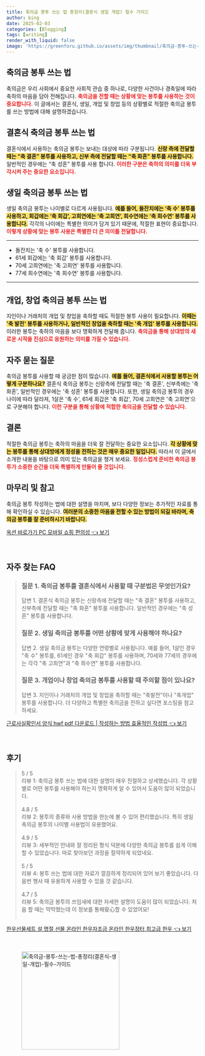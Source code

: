 ```yaml
---
title: 축의금 봉투 쓰는 법 총정리(결혼식 생일 개업) 필수 가이드
author: bing
date: 2025-02-03
categories: [Blogging]
tags: [writing]
render_with_liquid: false
image: 'https://greenforu.github.io/assets/img/thumbnail/축의금-봉투-쓰는-법-총정리(결혼식-생일-개업)-필수-가이드.webp'
---
```



<h2 id='축의금_봉투_쓰기'>축의금 봉투 쓰는 법</h2>

<p>축의금은 우리 사회에서 중요한 사회적 관습 중 하나로, 다양한 사건이나 경축일에 따라 축하의 마음을 담아 전해집니다. <b><span style="color: #ee2323;">축의금을 전할 때는 상황에 맞는 봉투를 사용하는 것이 중요합니다.</span></b> 이 글에서는 결혼식, 생일, 개업 및 창업 등의 상황별로 적절한 축의금 봉투를 쓰는 방법에 대해 설명하겠습니다.</p>

<h2 id='결혼식_축의금_봉투'>결혼식 축의금 봉투 쓰는 법</h2>

<p>결혼식에서 사용하는 축의금 봉투는 보내는 대상에 따라 구분됩니다. <b><span style="background-color: #ffe066;">신랑 측에 전달할 때는 “축 결혼” 봉투를 사용하고, 신부 측에 전달할 때는 “축 화혼” 봉투를 사용합니다.</span></b> 일반적인 경우에는 “축 성혼” 봉투를 사용 합니다. <b><span style="color: #ee2323;">이러한 구분은 축하의 의미를 더욱 부각시켜 주는 중요한 요소입니다.</span></b></p>

<h2 id='생일_축의금_봉투'>생일 축의금 봉투 쓰는 법</h2>

<p>생일 축의금 봉투는 나이별로 다르게 사용됩니다. <b><span style="background-color: #ffe066;">예를 들어, 돌잔치에는 ‘축 수’ 봉투를 사용하고, 회갑에는 ‘축 회갑’, 고희연에는 ‘축 고희연’, 희수연에는 ‘축 희수연’ 봉투를 사용합니다.</span></b> 각각의 나이에는 특별한 의미가 담겨 있기 때문에, 적절한 표현이 중요합니다. <b><span style="color: #ee2323;">이렇게 상황에 맞는 봉투 사용은 특별한 더 큰 의미를 전달합니다.</span></b></p>

<hr />

<ul>
    <li>돌잔치는 '축 수' 봉투를 사용합니다.</li>
    <li>61세 회갑에는 '축 회갑' 봉투를 사용합니다.</li>
    <li>70세 고희연에는 '축 고희연' 봉투를 사용합니다.</li>
    <li>77세 희수연에는 '축 희수연' 봉투를 사용합니다.</li>
</ul>

<hr />

<h2 id='개업_창업_축의금_봉투'>개업, 창업 축의금 봉투 쓰는 법</h2>

<p>지인이나 거래처의 개업 및 창업을 축하할 때도 적절한 봉투 사용이 필요합니다. <b><span style="background-color: #ffe066;">이때는 '축 발전' 봉투를 사용하거나, 일반적인 창업을 축하할 때는 '축 개업' 봉투를 사용합니다.</span></b> 이러한 봉투는 축하의 마음을 보다 명확하게 전달해 줍니다. <b><span style="color: #ee2323;">축의금을 통해 상대방의 새로운 시작을 진심으로 응원하는 의미를 가질 수 있습니다.</span></b></p>

<h2 id='자주_묻는_질문'>자주 묻는 질문</h2>

<p>축의금 봉투를 사용할 때 궁금한 점이 많습니다. <b><span style="background-color: #ffe066;">예를 들어, 결혼식에서 사용할 봉투는 어떻게 구분하나요?</span></b> 결혼식 축의금 봉투는 신랑측에 전달할 때는 '축 결혼', 신부측에는 '축 화혼', 일반적인 경우에는 '축 성혼' 봉투를 사용합니다. 또한, 생일 축의금 봉투의 경우 나이에 따라 달라져, 1살은 '축 수', 61세 회갑은 '축 회갑', 70세 고희연은 '축 고희연'으로 구분해야 합니다. <b><span style="color: #ee2323;">이런 구분을 통해 상황에 적합한 축의금을 전달할 수 있습니다.</span></b></p>

<h2 id='결론'>결론</h2>

<p>적절한 축의금 봉투는 축하의 마음을 더욱 잘 전달하는 중요한 요소입니다. <b><span style="background-color: #ffe066;">각 상황에 맞는 봉투를 통해 상대방에게 정성을 전하는 것은 매우 중요한 일입니다.</span></b> 따라서 이 글에서 소개한 내용을 바탕으로 의미 있는 축의금을 챙겨 보세요. <b><span style="color: #ee2323;">정성스럽게 준비한 축의금 봉투가 소중한 순간을 더욱 특별하게 만들어 줄 것입니다.</span></b></p>

<h2 id='마무리_및_참고'>마무리 및 참고</h2>

<p>축의금 봉투 작성하는 법에 대한 설명을 마치며, 보다 다양한 정보는 추가적인 자료를 통해 확인하실 수 있습니다. <b><span style="background-color: #ffe066;">여러분의 소중한 마음을 전할 수 있는 방법이 되길 바라며, 축의금 봉투를 잘 준비하시기 바랍니다.</span></b></p>


<p><a class="click-button" title="옥션 바로가기 PC 모바일 쇼핑 편의성" href="https://greenforu.github.io/posts/%EC%98%A5%EC%85%98-%EB%B0%94%EB%A1%9C%EA%B0%80%EA%B8%B0-PC-%EB%AA%A8%EB%B0%94%EC%9D%BC-%EC%87%BC%ED%95%91-%ED%8E%B8%EC%9D%98%EC%84%B1/" rel="dofollow">옥션 바로가기 PC 모바일 쇼핑 편의성 👈 보기</a></p><br>
<h2 id='자주_찾는_FAQ'>자주 찾는 FAQ</h2>
<div itemscope="" itemtype="https://schema.org/FAQPage"> 
<blockquote> 
<div itemscope="" itemprop="mainEntity" itemtype="https://schema.org/Question"> 
<h3 itemprop="name">질문 1. 축의금 봉투를 결혼식에서 사용할 때 구분법은 무엇인가요?</h3> 
<div itemscope="" itemprop="acceptedAnswer" itemtype="https://schema.org/Answer"> 
<span itemprop="text"> 
<p>답변 1. 결혼식 축의금 봉투는 신랑측에 전달할 때는 "축 결혼" 봉투를 사용하고, 신부측에 전달할 때는 "축 화혼" 봉투를 사용합니다. 일반적인 경우에는 "축 성혼" 봉투를 사용합니다.</p> 
</span> 
</div> 
</div> 
<div itemscope="" itemprop="mainEntity" itemtype="https://schema.org/Question"> 
<h3 itemprop="name">질문 2. 생일 축의금 봉투를 어떤 상황에 맞게 사용해야 하나요?</h3> 
<div itemscope="" itemprop="acceptedAnswer" itemtype="https://schema.org/Answer"> 
<span itemprop="text"> 
<p>답변 2. 생일 축의금 봉투는 다양한 연령별로 사용됩니다. 예를 들어, 1살인 경우 "축 수" 봉투를, 61세인 경우 "축 회갑" 봉투를 사용하며, 70세와 77세의 경우에는 각각 "축 고희연"과 "축 희수연" 봉투를 사용합니다.</p> 
</span> 
</div> 
</div> 
<div itemscope="" itemprop="mainEntity" itemtype="https://schema.org/Question"> 
<h3 itemprop="name">질문 3. 개업이나 창업 축의금 봉투를 사용할 때 주의할 점이 있나요?</h3> 
<div itemscope="" itemprop="acceptedAnswer" itemtype="https://schema.org/Answer"> 
<span itemprop="text"> 
<p>답변 3. 지인이나 거래처의 개업 및 창업을 축하할 때는 "축발전"이나 "축개업" 봉투를 사용합니다. 더 다양하고 특별한 축의금을 전하고 싶다면 포스팅을 참고하세요.</p> 
</span> 
</div> 
</div> 
</blockquote> 
</div>
<p><a class="click-button" title="근로사실확인서 양식 hwf pdf 다운로드 | 작성하는 방법 효율적인 작성법" href="https://greenforu.github.io/posts/%EA%B7%BC%EB%A1%9C%EC%82%AC%EC%8B%A4%ED%99%95%EC%9D%B8%EC%84%9C-%EC%96%91%EC%8B%9D-hwf-pdf-%EB%8B%A4%EC%9A%B4%EB%A1%9C%EB%93%9C-%EC%9E%91%EC%84%B1%ED%95%98%EB%8A%94-%EB%B0%A9%EB%B2%95-%ED%9A%A8%EC%9C%A8%EC%A0%81%EC%9D%B8-%EC%9E%91%EC%84%B1%EB%B2%95/" rel="dofollow">근로사실확인서 양식 hwf pdf 다운로드 | 작성하는 방법 효율적인 작성법 👈 보기</a></p><br>
<h2 id='후기'>후기</h2>
<div itemscope itemtype="https://schema.org/Product">
  <blockquote>
  <div itemprop="review" itemscope itemtype="https://schema.org/Review">
      <div itemprop="reviewRating" itemscope itemtype="https://schema.org/Rating"> <span itemprop="ratingValue">5</span> / <span itemprop="bestRating">5</span> </div>
      <span itemprop="reviewBody">리뷰 1: 축의금 봉투 쓰는 법에 대한 설명이 매우 친절하고 상세했습니다. 각 상황별로 어떤 봉투를 사용해야 하는지 명확하게 알 수 있어서 도움이 많이 되었습니다.</span>
  </div>
  <br>
  <div itemprop="review" itemscope itemtype="https://schema.org/Review">
      <div itemprop="reviewRating" itemscope itemtype="https://schema.org/Rating"> <span itemprop="ratingValue">4.8</span> / <span itemprop="bestRating">5</span> </div>
      <span itemprop="reviewBody">리뷰 2: 봉투의 종류와 사용 방법을 한눈에 볼 수 있어 편리했습니다. 특히 생일 축의금 봉투의 나이별 사용법이 유용했어요.</span>
  </div>
  <br>
  <div itemprop="review" itemscope itemtype="https://schema.org/Review">
      <div itemprop="reviewRating" itemscope itemtype="https://schema.org/Rating"> <span itemprop="ratingValue">4.9</span> / <span itemprop="bestRating">5</span> </div>
      <span itemprop="reviewBody">리뷰 3: 세부적인 안내와 잘 정리된 형식 덕분에 다양한 축의금 봉투를 쉽게 이해할 수 있었습니다. 따로 찾아보던 과정을 절약하게 되었네요.</span>
  </div>
  <br>
  <div itemprop="review" itemscope itemtype="https://schema.org/Review">
      <div itemprop="reviewRating" itemscope itemtype="https://schema.org/Rating"> <span itemprop="ratingValue">5</span> / <span itemprop="bestRating">5</span> </div>
      <span itemprop="reviewBody">리뷰 4: 봉투 쓰는 법에 대한 자료가 깔끔하게 정리되어 있어 보기 좋았습니다. 다음번 행사 때 유용하게 사용할 수 있을 것 같습니다.</span>
  </div>
  <br>
  <div itemprop="review" itemscope itemtype="https://schema.org/Review">
      <div itemprop="reviewRating" itemscope itemtype="https://schema.org/Rating"> <span itemprop="ratingValue">4.7</span> / <span itemprop="bestRating">5</span> </div>
      <span itemprop="reviewBody">리뷰 5: 축의금 봉투의 쓰임새에 대한 자세한 설명이 도움이 많이 되었습니다. 처음 할 때는 막막했는데 이 정보를 통해安心할 수 있었어요!</span>
  </div>
  <br>
  </blockquote>
</div>
<p><a class="click-button" title="한우선물세트 설 명절 선물 온라인 한우자조금 온라인 한우장터 최고급 한우" href="https://greenforu.github.io/posts/%ED%95%9C%EC%9A%B0%EC%84%A0%EB%AC%BC%EC%84%B8%ED%8A%B8-%EC%84%A4-%EB%AA%85%EC%A0%88-%EC%84%A0%EB%AC%BC-%EC%98%A8%EB%9D%BC%EC%9D%B8-%ED%95%9C%EC%9A%B0%EC%9E%90%EC%A1%B0%EA%B8%88-%EC%98%A8%EB%9D%BC%EC%9D%B8-%ED%95%9C%EC%9A%B0%EC%9E%A5%ED%84%B0-%EC%B5%9C%EA%B3%A0%EA%B8%89-%ED%95%9C%EC%9A%B0/" rel="dofollow">한우선물세트 설 명절 선물 온라인 한우자조금 온라인 한우장터 최고급 한우 👈 보기</a></p><br>
<figure class="image"><img src="https://greenforu.github.io/assets/img/thumbnail/축의금-봉투-쓰는-법-총정리(결혼식-생일-개업)-필수-가이드.webp" alt="축의금-봉투-쓰는-법-총정리(결혼식-생일-개업)-필수-가이드" width="256" height="256"></figure>